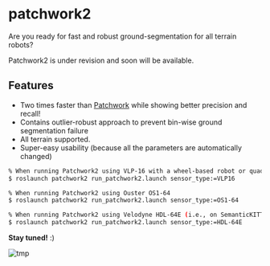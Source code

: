 # patchwork2

Are you ready for fast and robust ground-segmentation for all terrain robots?

Patchwork2 is under revision and soon will be available.

## Features

* Two times faster than [Patchwork](https://github.com/LimHyungTae/patchwork) while showing better precision and recall!
* Contains outlier-robust approach to prevent bin-wise ground segmentation failure
* All terrain supported.
* Super-easy usability (because all the parameters are automatically changed)

```bash
% When running Patchwork2 using VLP-16 with a wheel-based robot or quadruped robot
$ roslaunch patchwork2 run_patchwork2.launch sensor_type:=VLP16

% When running Patchwork2 using Ouster OS1-64
$ roslaunch patchwork2 run_patchwork2.launch sensor_type:=OS1-64

% When running Patchwork2 using Velodyne HDL-64E (i.e., on SemanticKITTI dataset)
$ roslaunch patchwork2 run_patchwork2.launch sensor_type:=HDL-64E
```

**Stay tuned!** :)

![tmp](materials/Patchwork2_demo_original.gif)
